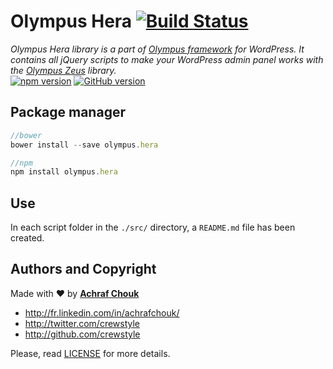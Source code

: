 # Olympus Hera [![Build Status](https://travis-ci.org/crewstyle/OlympusHera.svg)](https://travis-ci.org/crewstyle/OlympusHera)

_Olympus Hera library is a part of [Olympus framework](https://github.com/crewstyle/Olympus) for WordPress.
It contains all jQuery scripts to make your WordPress admin panel works with the [Olympus Zeus](https://github.com/crewstyle/OlympusZeus) library._  
[![npm version](https://badge.fury.io/js/olympus.hera.svg)](https://badge.fury.io/js/olympus.hera)
[![GitHub version](https://badge.fury.io/gh/crewstyle%2FOlympusHera.svg)](https://badge.fury.io/gh/crewstyle%2FOlympusHera)  


## Package manager

````javascript
//bower
bower install --save olympus.hera
````

````javascript
//npm
npm install olympus.hera
````


## Use

In each script folder in the `./src/` directory, a `README.md` file has been created.


## Authors and Copyright

Made with ♥ by **[Achraf Chouk](http://github.com/crewstyle "Achraf Chouk")**

+ http://fr.linkedin.com/in/achrafchouk/
+ http://twitter.com/crewstyle
+ http://github.com/crewstyle

Please, read [LICENSE](https://github.com/crewstyle/OlympusHera/blob/master/LICENSE "LICENSE") for more details.
